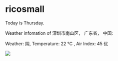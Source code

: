 # ricosmall

Today is Thursday.

Weather infomation of 深圳市南山区， 广东省， 中国: 

Weather: 阴, Temperature: 22 ℃ , Air Index: 45 优

<img src="https://github-readme-stats.vercel.app/api?username=ricosmall&show_icons=true" />

